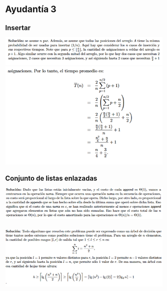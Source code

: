 # Ayudantía 3
## Insertar

![1.1](1.1.png)
![1.2](1.2.png)

## Conjunto de listas enlazadas

![2.1](2.1.png)

## 

![3.1](3.1.png)